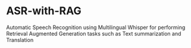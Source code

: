 # ASR-with-RAG
Automatic Speech Recognition using Multilingual Whisper for performing Retrieval Augmented Generation tasks such as Text summarization and Translation
